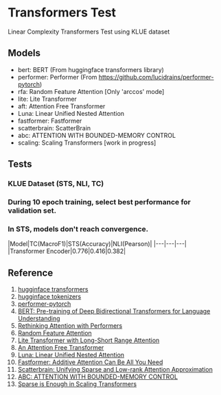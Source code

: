 # Transformers Test
Linear Complexity Transformers Test using KLUE dataset

## Models
* bert: BERT (From huggingface transformers library)
* performer: Performer (From https://github.com/lucidrains/performer-pytorch)
* rfa: Random Feature Attention [Only 'arccos' mode]
* lite: Lite Transformer
* aft: Attention Free Transformer
* Luna: Linear Unified Nested Attention
* fastformer: Fastformer
* scatterbrain: ScatterBrain 
* abc: ATTENTION WITH BOUNDED-MEMORY CONTROL
* scaling: Scaling Transformers [work in progress]

## Tests
### KLUE Dataset (STS, NLI, TC)
### During 10 epoch training, select best performance for validation set.
### In STS, models don't reach convergence.
|Model|TC(MacroF1)|STS(Accuracy)|NLI(Pearson)|
|---|---|---|
|Transformer Encoder|0.776|0.416|0.382|


## Reference
1. [hugginface transformers][1]
2. [hugginface tokenizers][2]
3. [performer-pytorch][3]
4. [BERT: Pre-training of Deep Bidirectional Transformers for Language Understanding][4]
5. [Rethinking Attention with Performers][5]
6. [Random Feature Attention][6]
7. [Lite Transformer with Long-Short Range Attention][7]
8. [An Attention Free Transformer][8]
9. [Luna: Linear Unified Nested Attention][9]
10. [Fastformer: Additive Attention Can Be All You Need][10]
11. [Scatterbrain: Unifying Sparse and Low-rank Attention Approximation][11]
12. [ABC: ATTENTION WITH BOUNDED-MEMORY CONTROL][12]
13. [Sparse is Enough in Scaling Transformers][13]

[1]: https://github.com/huggingface/transformers
[2]: https://github.com/huggingface/tokenizers
[3]: https://github.com/lucidrains/performer-pytorch
[4]: https://arxiv.org/abs/1810.04805
[5]: https://arxiv.org/abs/2009.14794
[6]: https://arxiv.org/abs/2103.02143
[7]: https://arxiv.org/abs/2004.11886
[8]: https://arxiv.org/abs/2105.14103
[9]: https://arxiv.org/abs/2106.01540
[10]: https://arxiv.org/abs/2108.09084
[11]: https://arxiv.org/abs/2110.15343
[12]: https://arxiv.org/abs/2110.02488
[13]: https://arxiv.org/abs/2111.12763
